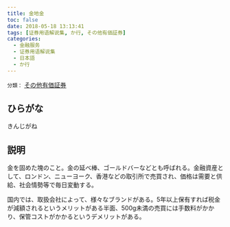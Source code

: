 ```yaml
---
title: 金地金
toc: false
date: 2018-05-18 13:13:41
tags: [证券用语解说集, か行, その他有価証券]
categories:
  - 金融服务
  - 证券用语解说集
  - 日本語
  - か行
---
```


`分類：` [その他有価証券](/tags/その他有価証券/)

## ひらがな

きんじがね

## 説明

金を固めた塊のこと。金の延べ棒、ゴールドバーなどとも呼ばれる。金融資産として、ロンドン、ニューヨーク、香港などの取引所で売買され、価格は需要と供給、社会情勢等で毎日変動する。

国内では、取扱会社によって、様々なブランドがある。5年以上保有すれば税金が減額されるというメリットがある半面、500g未満の売買には手数料がかかり、保管コストがかかるというデメリットがある。
